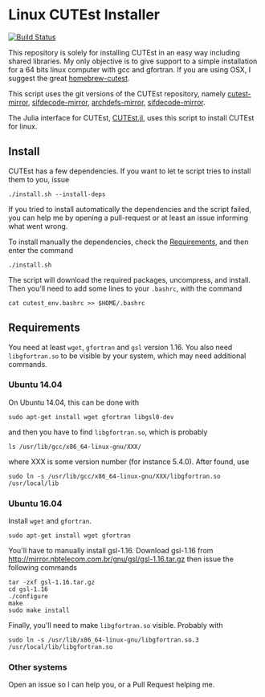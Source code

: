 # Linux CUTEst Installer

[![Build Status](https://travis-ci.org/abelsiqueira/linux-cutest.svg?branch=master)](https://travis-ci.org/abelsiqueira/linux-cutest)

This repository is solely for installing
CUTEst in an easy way including shared libraries.
My only objective is to give support to a simple installation for a
64 bits linux computer with gcc and gfortran.
If you are using OSX, I suggest the great
[homebrew-cutest](http://github.com/optimizers/homebrew-cutest).

This script uses the git versions of the CUTEst repository, namely
[cutest-mirror](http://github.com/optimizers/cutest-mirror),
[sifdecode-mirror](http://github.com/optimizers/sifdecode-mirror),
[archdefs-mirror](http://github.com/optimizers/archdefs-mirror),
[sifdecode-mirror](http://github.com/optimizers/sifdecode-mirror).

The Julia interface for CUTEst,
[CUTEst.jl](http://github.com/JuliaOptimizers/CUTEst.jl),
uses this script to install CUTEst for linux.

## Install

CUTEst has a few dependencies. If you want to let te script tries to install
them to you, issue

    ./install.sh --install-deps

If you tried to install automatically the dependencies and the script failed,
you can help me by opening a pull-request or at least an issue informing what
went wrong.

To install manually the dependencies, check the [Requirements](#requirements),
and then enter the command

    ./install.sh

The script will download the required packages, uncompress, and install.
Then you'll need to add some lines to your `.bashrc`, with the command

    cat cutest_env.bashrc >> $HOME/.bashrc

## Requirements

You need at least `wget`, `gfortran` and `gsl` version 1.16. You also need
`libgfortran.so` to be visible by your system, which may need additional
commands.

### Ubuntu 14.04

On Ubuntu 14.04, this can be done with
```
sudo apt-get install wget gfortran libgsl0-dev
```
and then you have to find `libgfortran.so`, which is probably
```
ls /usr/lib/gcc/x86_64-linux-gnu/XXX/
```
where XXX is some version number (for instance 5.4.0).
After found, use
```
sudo ln -s /usr/lib/gcc/x86_64-linux-gnu/XXX/libgfortran.so /usr/local/lib
```

### Ubuntu 16.04

Install `wget` and `gfortran`.
```
sudo apt-get install wget gfortran
```

You'll have to manually install gsl-1.16.
Download gsl-1.16 from http://mirror.nbtelecom.com.br/gnu/gsl/gsl-1.16.tar.gz
then issue the following commands
```
tar -zxf gsl-1.16.tar.gz
cd gsl-1.16
./configure
make
sudo make install
```
Finally, you'll need to make `libgfortran.so` visible. Probably with
```
sudo ln -s /usr/lib/x86_64-linux-gnu/libgfortran.so.3 /usr/local/lib/libgfortran.so
```

### Other systems

Open an issue so I can help you, or a Pull Request helping me.
